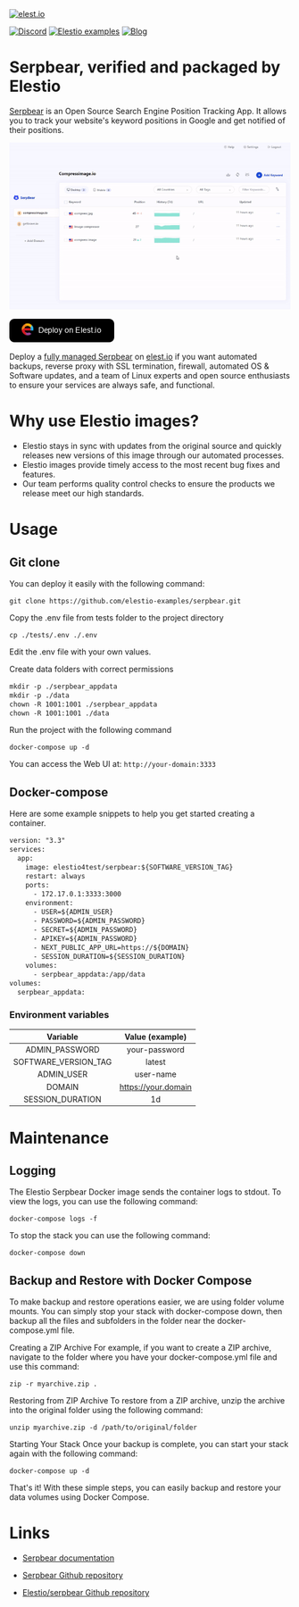 <a href="https://elest.io">
  <img src="https://elest.io/images/elestio.svg" alt="elest.io" width="150" height="75">
</a>

[![Discord](https://img.shields.io/static/v1.svg?logo=discord&color=f78A38&labelColor=083468&logoColor=ffffff&style=for-the-badge&label=Discord&message=community)](https://discord.gg/4T4JGaMYrD "Get instant assistance and engage in live discussions with both the community and team through our chat feature.")
[![Elestio examples](https://img.shields.io/static/v1.svg?logo=github&color=f78A38&labelColor=083468&logoColor=ffffff&style=for-the-badge&label=github&message=open%20source)](https://github.com/elestio-examples "Access the source code for all our repositories by viewing them.")
[![Blog](https://img.shields.io/static/v1.svg?color=f78A38&labelColor=083468&logoColor=ffffff&style=for-the-badge&label=elest.io&message=Blog)](https://blog.elest.io "Latest news about elestio, open source software, and DevOps techniques.")

# Serpbear, verified and packaged by Elestio

[Serpbear](https://docs.serpbear.com/) is an Open Source Search Engine Position Tracking App. It allows you to track your website's keyword positions in Google and get notified of their positions.

<img src="https://raw.githubusercontent.com/elestio-examples/serpbear/main/serpbear.gif" alt="serpbear" width="800">

[![deploy](https://github.com/elestio-examples/serpbear/raw/main/deploy-on-elestio.png)](https://dash.elest.io/deploy?source=cicd&social=dockerCompose&url=https://github.com/elestio-examples/serpbear)

Deploy a <a target="_blank" href="https://elest.io/open-source/serpbear">fully managed Serpbear</a> on <a target="_blank" href="https://elest.io/">elest.io</a> if you want automated backups, reverse proxy with SSL termination, firewall, automated OS & Software updates, and a team of Linux experts and open source enthusiasts to ensure your services are always safe, and functional.

# Why use Elestio images?

- Elestio stays in sync with updates from the original source and quickly releases new versions of this image through our automated processes.
- Elestio images provide timely access to the most recent bug fixes and features.
- Our team performs quality control checks to ensure the products we release meet our high standards.

# Usage

## Git clone

You can deploy it easily with the following command:

    git clone https://github.com/elestio-examples/serpbear.git

Copy the .env file from tests folder to the project directory

    cp ./tests/.env ./.env

Edit the .env file with your own values.

Create data folders with correct permissions

    mkdir -p ./serpbear_appdata
    mkdir -p ./data
    chown -R 1001:1001 ./serpbear_appdata
    chown -R 1001:1001 ./data

Run the project with the following command

    docker-compose up -d

You can access the Web UI at: `http://your-domain:3333`

## Docker-compose

Here are some example snippets to help you get started creating a container.

    version: "3.3"
    services:
      app:
        image: elestio4test/serpbear:${SOFTWARE_VERSION_TAG}
        restart: always
        ports:
          - 172.17.0.1:3333:3000
        environment:
          - USER=${ADMIN_USER}
          - PASSWORD=${ADMIN_PASSWORD}
          - SECRET=${ADMIN_PASSWORD}
          - APIKEY=${ADMIN_PASSWORD}
          - NEXT_PUBLIC_APP_URL=https://${DOMAIN}
          - SESSION_DURATION=${SESSION_DURATION}
        volumes:
          - serpbear_appdata:/app/data
    volumes:
      serpbear_appdata:

### Environment variables

|       Variable       |   Value (example)   |
| :------------------: | :-----------------: |
|    ADMIN_PASSWORD    |    your-password    |
| SOFTWARE_VERSION_TAG |       latest        |
|      ADMIN_USER      |      user-name      |
|        DOMAIN        | https://your.domain |
|   SESSION_DURATION   |         1d          |

# Maintenance

## Logging

The Elestio Serpbear Docker image sends the container logs to stdout. To view the logs, you can use the following command:

    docker-compose logs -f

To stop the stack you can use the following command:

    docker-compose down

## Backup and Restore with Docker Compose

To make backup and restore operations easier, we are using folder volume mounts. You can simply stop your stack with docker-compose down, then backup all the files and subfolders in the folder near the docker-compose.yml file.

Creating a ZIP Archive
For example, if you want to create a ZIP archive, navigate to the folder where you have your docker-compose.yml file and use this command:

    zip -r myarchive.zip .

Restoring from ZIP Archive
To restore from a ZIP archive, unzip the archive into the original folder using the following command:

    unzip myarchive.zip -d /path/to/original/folder

Starting Your Stack
Once your backup is complete, you can start your stack again with the following command:

    docker-compose up -d

That's it! With these simple steps, you can easily backup and restore your data volumes using Docker Compose.

# Links

- <a target="_blank" href="https://docs.serpbear.com">Serpbear documentation</a>

- <a target="_blank" href="https://github.com/towfiqi/serpbear">Serpbear Github repository</a>

- <a target="_blank" href="https://github.com/elestio-examples/serpbear">Elestio/serpbear Github repository</a>
